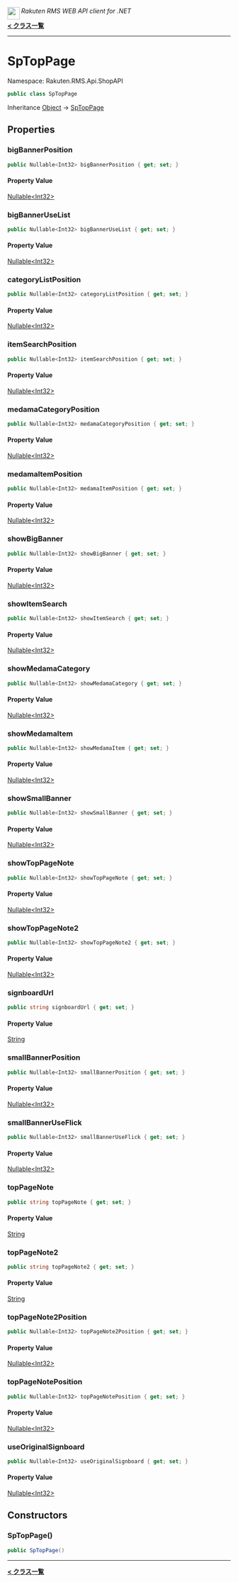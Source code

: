 <img align="left" style="height: 2em;" src="https://webservice.rakuten.co.jp/favicon.ico"><em>Rakuten RMS WEB API client for .NET</em>

[**< クラス一覧**](./)
- - -

# SpTopPage

Namespace: Rakuten.RMS.Api.ShopAPI

```csharp
public class SpTopPage
```

Inheritance [Object](https://docs.microsoft.com/en-us/dotnet/api/system.object) → [SpTopPage](./rakuten.rms.api.shopapi.sptoppage)

## Properties

### <a id="properties-bigbannerposition"/>**bigBannerPosition**

```csharp
public Nullable<Int32> bigBannerPosition { get; set; }
```

#### Property Value

[Nullable&lt;Int32&gt;](https://docs.microsoft.com/en-us/dotnet/api/system.nullable-1)<br>

### <a id="properties-bigbanneruselist"/>**bigBannerUseList**

```csharp
public Nullable<Int32> bigBannerUseList { get; set; }
```

#### Property Value

[Nullable&lt;Int32&gt;](https://docs.microsoft.com/en-us/dotnet/api/system.nullable-1)<br>

### <a id="properties-categorylistposition"/>**categoryListPosition**

```csharp
public Nullable<Int32> categoryListPosition { get; set; }
```

#### Property Value

[Nullable&lt;Int32&gt;](https://docs.microsoft.com/en-us/dotnet/api/system.nullable-1)<br>

### <a id="properties-itemsearchposition"/>**itemSearchPosition**

```csharp
public Nullable<Int32> itemSearchPosition { get; set; }
```

#### Property Value

[Nullable&lt;Int32&gt;](https://docs.microsoft.com/en-us/dotnet/api/system.nullable-1)<br>

### <a id="properties-medamacategoryposition"/>**medamaCategoryPosition**

```csharp
public Nullable<Int32> medamaCategoryPosition { get; set; }
```

#### Property Value

[Nullable&lt;Int32&gt;](https://docs.microsoft.com/en-us/dotnet/api/system.nullable-1)<br>

### <a id="properties-medamaitemposition"/>**medamaItemPosition**

```csharp
public Nullable<Int32> medamaItemPosition { get; set; }
```

#### Property Value

[Nullable&lt;Int32&gt;](https://docs.microsoft.com/en-us/dotnet/api/system.nullable-1)<br>

### <a id="properties-showbigbanner"/>**showBigBanner**

```csharp
public Nullable<Int32> showBigBanner { get; set; }
```

#### Property Value

[Nullable&lt;Int32&gt;](https://docs.microsoft.com/en-us/dotnet/api/system.nullable-1)<br>

### <a id="properties-showitemsearch"/>**showItemSearch**

```csharp
public Nullable<Int32> showItemSearch { get; set; }
```

#### Property Value

[Nullable&lt;Int32&gt;](https://docs.microsoft.com/en-us/dotnet/api/system.nullable-1)<br>

### <a id="properties-showmedamacategory"/>**showMedamaCategory**

```csharp
public Nullable<Int32> showMedamaCategory { get; set; }
```

#### Property Value

[Nullable&lt;Int32&gt;](https://docs.microsoft.com/en-us/dotnet/api/system.nullable-1)<br>

### <a id="properties-showmedamaitem"/>**showMedamaItem**

```csharp
public Nullable<Int32> showMedamaItem { get; set; }
```

#### Property Value

[Nullable&lt;Int32&gt;](https://docs.microsoft.com/en-us/dotnet/api/system.nullable-1)<br>

### <a id="properties-showsmallbanner"/>**showSmallBanner**

```csharp
public Nullable<Int32> showSmallBanner { get; set; }
```

#### Property Value

[Nullable&lt;Int32&gt;](https://docs.microsoft.com/en-us/dotnet/api/system.nullable-1)<br>

### <a id="properties-showtoppagenote"/>**showTopPageNote**

```csharp
public Nullable<Int32> showTopPageNote { get; set; }
```

#### Property Value

[Nullable&lt;Int32&gt;](https://docs.microsoft.com/en-us/dotnet/api/system.nullable-1)<br>

### <a id="properties-showtoppagenote2"/>**showTopPageNote2**

```csharp
public Nullable<Int32> showTopPageNote2 { get; set; }
```

#### Property Value

[Nullable&lt;Int32&gt;](https://docs.microsoft.com/en-us/dotnet/api/system.nullable-1)<br>

### <a id="properties-signboardurl"/>**signboardUrl**

```csharp
public string signboardUrl { get; set; }
```

#### Property Value

[String](https://docs.microsoft.com/en-us/dotnet/api/system.string)<br>

### <a id="properties-smallbannerposition"/>**smallBannerPosition**

```csharp
public Nullable<Int32> smallBannerPosition { get; set; }
```

#### Property Value

[Nullable&lt;Int32&gt;](https://docs.microsoft.com/en-us/dotnet/api/system.nullable-1)<br>

### <a id="properties-smallbanneruseflick"/>**smallBannerUseFlick**

```csharp
public Nullable<Int32> smallBannerUseFlick { get; set; }
```

#### Property Value

[Nullable&lt;Int32&gt;](https://docs.microsoft.com/en-us/dotnet/api/system.nullable-1)<br>

### <a id="properties-toppagenote"/>**topPageNote**

```csharp
public string topPageNote { get; set; }
```

#### Property Value

[String](https://docs.microsoft.com/en-us/dotnet/api/system.string)<br>

### <a id="properties-toppagenote2"/>**topPageNote2**

```csharp
public string topPageNote2 { get; set; }
```

#### Property Value

[String](https://docs.microsoft.com/en-us/dotnet/api/system.string)<br>

### <a id="properties-toppagenote2position"/>**topPageNote2Position**

```csharp
public Nullable<Int32> topPageNote2Position { get; set; }
```

#### Property Value

[Nullable&lt;Int32&gt;](https://docs.microsoft.com/en-us/dotnet/api/system.nullable-1)<br>

### <a id="properties-toppagenoteposition"/>**topPageNotePosition**

```csharp
public Nullable<Int32> topPageNotePosition { get; set; }
```

#### Property Value

[Nullable&lt;Int32&gt;](https://docs.microsoft.com/en-us/dotnet/api/system.nullable-1)<br>

### <a id="properties-useoriginalsignboard"/>**useOriginalSignboard**

```csharp
public Nullable<Int32> useOriginalSignboard { get; set; }
```

#### Property Value

[Nullable&lt;Int32&gt;](https://docs.microsoft.com/en-us/dotnet/api/system.nullable-1)<br>

## Constructors

### <a id="constructors-.ctor"/>**SpTopPage()**

```csharp
public SpTopPage()
```


- - -
[**< クラス一覧**](./)
